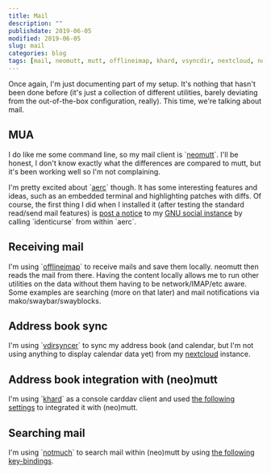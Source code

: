 ```yaml
---
title: Mail
description: ""
publishdate: 2019-06-05
modified: 2019-06-05
slug: mail
categories: blog
tags: [mail, neomutt, mutt, offlineimap, khard, vsyncdir, nextcloud, notmuch]
---
```


<p>
  Once again, I'm just documenting part of my setup. It's nothing that hasn't
  been done before (it's just a collection of different utilities, barely
  deviating from the out-of-the-box configuration, really). This time, we're
  talking about mail.
</p>

<!--more-->

<h2>MUA</h2>

<p>
  I do like me some command line, so my mail client is `<a
  href="https://neomutt.org/">neomutt</a>`. I'll be honest, I don't know
  exactly what the differences are compared to mutt, but it's been working well
  so I'm not complaining.
</p>

<p>
  I'm pretty excited about `<a href="https://aerc-mail.org/">aerc</a>` though.
  It has some interesting features and ideas, such as an embedded terminal and
  highlighting patches with diffs. Of course, the first thing I did when I
  installed it (after testing the standard read/send mail features) is <a
  href="http://sn.chromic.org/notice/1701150">post a notice</a> to my <a
  href="http://sn.chromic.org/chimo">GNU social instance</a> by calling
  `identicurse` from within `aerc`.
</p>

<h2>Receiving mail</h2>

<p>
  I'm using `<a href="http://offlineimap.org/">offlineimap</a>` to receive
  mails and save them locally. neomutt then reads the mail from there. Having
  the content locally allows me to run other utilities on the data without them
  having to be network/IMAP/etc aware. Some examples are searching (more on
  that later) and mail notifications via mako/swaybar/swayblocks.
</p>

<h2>Address book sync</h2>

<p>
  I'm using `<a href="https://vdirsyncer.pimutils.org">vdirsyncer</a>` to sync
  my address book (and calendar, but I'm not using anything to display calendar
  data yet) from my <a href="https://nextcloud.org/">nextcloud</a> instance.
</p>

<h2>Address book integration with (neo)mutt</h2>

<p>
  I'm using `<a href="https://github.com/scheibler/khard">khard</a>` as a
  console carddav client and used <a
  href="https://github.com/scheibler/khard#mutt">the following settings</a> to
  integrated it with (neo)mutt.
</p>

<h2>Searching mail</h2>

<p>
  I'm using `<a href="https://notmuchmail.org/">notmuch</a>` to search mail
  within (neo)mutt by using <a
  href="https://wiki.archlinux.org/index.php/Notmuch#Integrating_with_mutt">the
  following key-bindings</a>.
</p>

